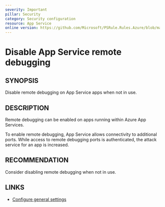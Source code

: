 ```yaml
---
severity: Important
pillar: Security
category: Security configuration
resource: App Service
online version: https://github.com/Microsoft/PSRule.Rules.Azure/blob/main/docs/rules/en/Azure.AppService.RemoteDebug.md
---
```


# Disable App Service remote debugging

## SYNOPSIS

Disable remote debugging on App Service apps when not in use.

## DESCRIPTION

Remote debugging can be enabled on apps running within Azure App Services.

To enable remote debugging, App Service allows connectivity to additional ports.
While access to remote debugging ports is authenticated, the attack service for an app is increased.

## RECOMMENDATION

Consider disabling remote debugging when not in use.

## LINKS

- [Configure general settings](https://docs.microsoft.com/azure/app-service/configure-common#configure-general-settings)

